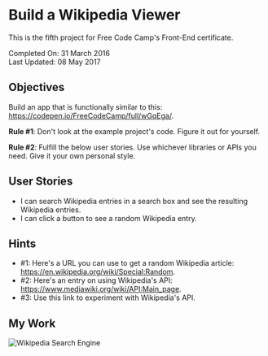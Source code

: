 # Build a  Wikipedia Viewer

This is the fifth project for Free Code Camp's Front-End certificate.

Completed On: 31 March 2016  
Last Updated: 08 May 2017

## Objectives

Build an app that is functionally similar to this: https://codepen.io/FreeCodeCamp/full/wGqEga/.

**Rule #1**: Don't look at the example project's code. Figure it out for yourself.

**Rule #2**: Fulfill the below user stories. Use whichever libraries or APIs you need. Give it your own personal style.

## User Stories

- I can search Wikipedia entries in a search box and see the resulting Wikipedia entries.
- I can click a button to see a random Wikipedia entry.

## Hints

- #1: Here's a URL you can use to get a random Wikipedia article: https://en.wikipedia.org/wiki/Special:Random.
- #2: Here's an entry on using Wikipedia's API: https://www.mediawiki.org/wiki/API:Main_page.
- #3: Use this link to experiment with Wikipedia's API.

## My Work

![Wikipedia Search Engine]()
